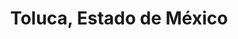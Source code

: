 ---
title: Toluca, Estado de México
url: /toluca-estado-de-mexico/
latitude: 19.372
longitude: -99.758
---